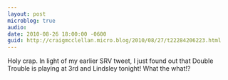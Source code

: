 ```yaml
---
layout: post
microblog: true
audio: 
date: 2010-08-26 18:00:00 -0600
guid: http://craigmcclellan.micro.blog/2010/08/27/t22284206223.html
---
```

Holy crap.  In light of my earlier SRV tweet, I just found out that Double Trouble is playing at 3rd and Lindsley tonight! What the what!?

